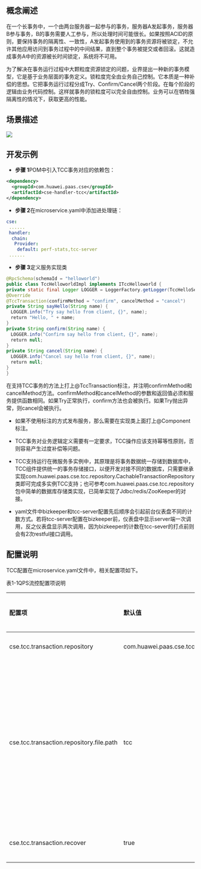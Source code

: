 ## 概念阐述

在一个长事务中，一个由两台服务器一起参与的事务，服务器A发起事务，服务器B参与事务，B的事务需要人工参与，所以处理时间可能很长。如果按照ACID的原则，要保持事务的隔离性、一致性，A发起事务使用到的事务资源将被锁定，不允许其他应用访问到事务过程中的中间结果，直到整个事务被提交或者回滚。这就造成事务A中的资源被长时间锁定，系统将不可用。

为了解决在事务运行过程中大颗粒度资源锁定的问题，业界提出一种新的事务模型，它是基于业务层面的事务定义。锁粒度完全由业务自己控制。它本质是一种补偿的思想。它把事务运行过程分成Try、Confirm/Cancel两个阶段。在每个阶段的逻辑由业务代码控制。这样就事务的锁粒度可以完全自由控制。业务可以在牺牲强隔离性的情况下，获取更高的性能。

## 场景描述

![](/start/TCC机制的数据.png)

## 开发示例

* **步骤 1**POM中引入TCC事务对应的依赖包：

```xml
<dependency>
  <groupId>com.huawei.paas.cse</groupId>
  <artifactId>cse-handler-tcc</artifactId>
</dependency>
```

* **步骤 2**在microservice.yaml中添加进处理链：

```yaml
cse:
 ......
 handler:
  chain:
   Provider:
    default: perf-stats,tcc-server
 ......
```

* **步骤 3**定义服务实现类

```java
@RpcSchema(schemaId = "helloworld")
public class TccHelloworldImpl implements ITccHelloworld {
private static final Logger LOGGER = LoggerFactory.getLogger(TccHelloServiceImpl.class);
@Override
@TccTransaction(confirmMethod = "confirm", cancelMethod = "cancel")
private String sayHello(String name) {
　LOGGER.info("Try say hello from client, {}", name);
　return "Hello, " + name;
}
private String confirm(String name) {
　LOGGER.info("Confirm say hello from client, {}", name);
　return null;
}
private String cancel(String name) {
　LOGGER.info("Cancel say hello from client, {}", name);
　return null;
}
}
```

在支持TCC事务的方法上打上@TccTransaction标注，并注明confirmMethod和cancelMethod方法。confirmMethod和cancelMethod的参数和返回值必须和服务提供函数相同。如果Try正常执行，confirm方法也会被执行。如果Try抛出异常，则cancel会被执行。

* 如果不使用标注的方式发布服务，那么需要在实现类上面打上@Component标注。

* TCC事务对业务逻辑定义需要有一定要求，TCC操作应该支持幂等性原则，否则容易产生过度补偿等问题。

* TCC支持运行在微服务多实例中，其原理是将事务数据统一存储到数据库中，TCC组件提供统一的事务存储接口，以便开发对接不同的数据库，只需要继承实现com.huawei.paas.cse.tcc.repository.CachableTransactionRepository类即可完成多实例TCC支持；也可参考com.huawei.paas.cse.tcc.repository包中简单的数据库存储类实现，已简单实现了Jdbc/redis/ZooKeeper的对接。

* yaml文件中bizkeeper和tcc-server配置先后顺序会引起前台仪表盘不同的计数方式。若将tcc-server配置在bizkeeper前，仪表盘中显示server端一次调用，反之仪表盘显示两次调用，因为bizkeeper的计数在tcc-sever的打点前则会有2次restful接口调用。

## 配置说明

TCC配置在microservice.yaml文件中，相关配置项如下。

表1-1QPS流控配置项说明

| 配置项 | 默认值 | 取值范围 | 是否必选 | 含义 |
| :--- | :--- | :--- | :--- | :--- |
| cse.tcc.transaction.repository | com.huawei.paas.cse.tcc.repository.FileSystemTransactionRepository | true/false | 是 | 事务存储仓库 |
| cse.tcc.transaction.repository.file.path | tcc | - | 是 | 使用文件系统存储事务时，指定文件存储根路径，默认在当前目录的tcc文件夹下 |
| cse.tcc.transaction.recover | true | true/false | 是 | 是否启动恢复机制 |



